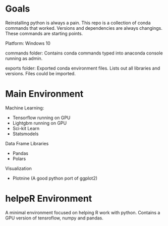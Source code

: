 # Goals

Reinstalling python is always a pain. This repo is a collection of conda commands that worked. Versions and dependencies are always changings. These commands are starting points.

Platform: Windows 10

commands folder: Contains conda commands typed into anaconda console running as admin.

exports folder: Exported conda environment files. Lists out all libraries and versions. Files could be imported.

# Main Environment

Machine Learning:
* Tensorflow running on GPU
* Lightgbm running on GPU
* Sci-kit Learn
* Statsmodels

Data Frame Libraries
* Pandas
* Polars

Visualization
* Plotnine (A good python port of ggplot2)

# helpeR Environment

A minimal environment focused on helping R work with python. Contains a GPU version of tensroflow, numpy and pandas.


